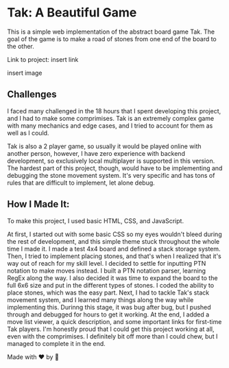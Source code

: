 # Tak: A Beautiful Game 
This is a simple web implementation of the abstract board game Tak. The goal of the game is to make a road of stones from one end of the board to the other.

Link to project: insert link

insert image

## Challenges 
I faced many challenged in the 18 hours that I spent developing this project, and I had to make some comprimises. Tak is an extremely complex game with many mechanics and edge cases, and I tried to account for them as well as I could. 

Tak is also a 2 player game, so usually it would be played online with another person, however, I have zero experience with backend development, so exclusively local multiplayer is supported in this version. The hardest part of this project, though, would have to be implementing and debugging the stone movement system. It's very specific and has tons of rules that are difficult to implement, let alone debug.

## How I Made It: 
To make this project, I used basic HTML, CSS, and JavaScript.

At first, I started out with some basic CSS so my eyes wouldn't bleed during the rest of development, and this simple theme stuck throughout the whole time I made it. I made a test 4x4 board and defined a stack storage system. Then, I tried to implement placing stones, and that's when I realized that it's way out of reach for my skill level. I decided to settle for inputting PTN notation to make moves instead. I built a PTN notation parser, learning RegEx along the way. I also decided it was time to expand the board to the full 6x6 size and put in the different types of stones. I coded the ability to place stones, which was the easy part. Next, I had to tackle Tak's stack movement system, and I learned many things along the way while implementing this. Durinng this stage, it was bug after bug, but I pushed through and debugged for hours to get it working. At the end, I added a move list viewer, a quick description, and some important links for first-time Tak players. I'm honestly proud that I could get this project working at all, even with the comprimises. I definitely bit off more than I could chew, but I managed to complete it in the end.

Made with ❤️ by 🐡
